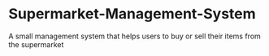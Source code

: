 # Supermarket-Management-System
A small management system that helps users to buy or sell their items from the supermarket
